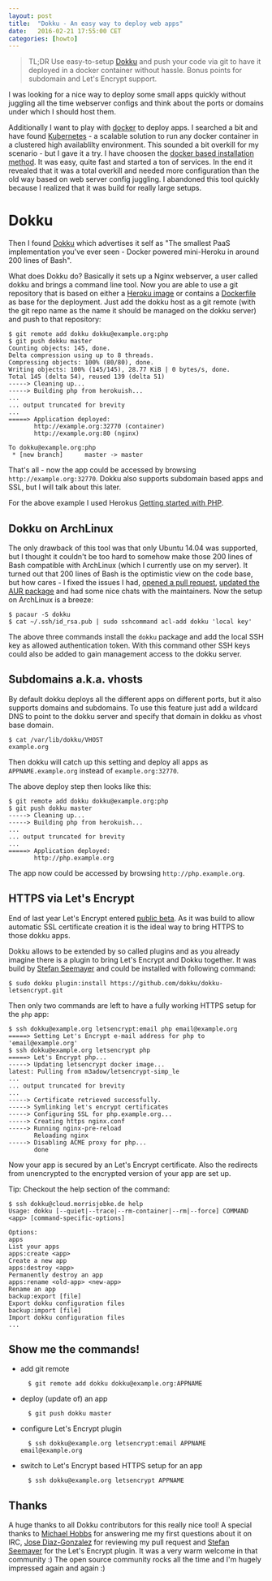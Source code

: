```yaml
---
layout: post
title:  "Dokku - An easy way to deploy web apps"
date:   2016-02-21 17:55:00 CET
categories: [howto]
---
```


> TL;DR Use easy-to-setup [Dokku](http://dokku.viewdocs.io/dokku/) and push your code via git to have it deployed in a docker container without hassle. Bonus points for subdomain and Let's Encrypt support.

I was looking for a nice way to deploy some small apps quickly without juggling all the time webserver configs and think about the ports or domains under which I should host them.

Additionally I want to play with [docker](https://docker.io) to deploy apps. I searched a bit and have found [Kubernetes](http://kubernetes.io) - a scalable solution to run any docker container in a clustered high availablilty environment. This sounded a bit overkill for my scenario - but I gave it a try. I have choosen the [docker based installation method](http://kubernetes.io/v1.1/docs/getting-started-guides/docker.html). It was easy, quite fast and started a ton of services. In the end it revealed that it was a total overkill and needed more configuration than the old way based on web server config juggling. I abandoned this tool quickly because I realized that it was build for really large setups.

# Dokku

Then I found [Dokku](http://dokku.viewdocs.io/dokku/) which advertises it self as "The smallest PaaS implementation you've ever seen - Docker powered mini-Heroku in around 200 lines of Bash".

What does Dokku do? Basically it sets up a Nginx webserver, a user called dokku and brings a command line tool. Now you are able to use a git repository that is based on either a [Heroku image](http://dokku.viewdocs.io/dokku/deployment/buildpacks/) or contains a [Dockerfile](http://dokku.viewdocs.io/dokku/deployment/dockerfiles/) as base for the deployment. Just add the dokku host as a git remote (with the git repo name as the name it should be managed on the dokku server) and push to that repository:

	$ git remote add dokku dokku@example.org:php
	$ git push dokku master
	Counting objects: 145, done.
	Delta compression using up to 8 threads.
	Compressing objects: 100% (80/80), done.
	Writing objects: 100% (145/145), 28.77 KiB | 0 bytes/s, done.
	Total 145 (delta 54), reused 139 (delta 51)
	-----> Cleaning up...
	-----> Building php from herokuish...
	...
	... output truncated for brevity
	...
	=====> Application deployed:
	       http://example.org:32770 (container)
	       http://example.org:80 (nginx)

	To dokku@example.org:php
	 * [new branch]      master -> master

That's all - now the app could be accessed by browsing `http://example.org:32770`. Dokku also supports subdomain based apps and SSL, but I will talk about this later.

For the above example I used Herokus [Getting started with PHP](https://github.com/heroku/php-getting-started).

## Dokku on ArchLinux

The only drawback of this tool was that only Ubuntu 14.04 was supported, but I thought it couldn't be too hard to somehow make those 200 lines of Bash compatible with ArchLinux (which I currently use on my server). It turned out that 200 lines of Bash is the optimistic view on the code base, but how cares - I fixed the issues I had, [opened a pull request](https://github.com/dokku/dokku/pull/1918), [updated the AUR package](https://aur.archlinux.org/packages/dokku/) and had some nice chats with the maintainers. Now the setup on ArchLinux is a breeze:

	$ pacaur -S dokku
	$ cat ~/.ssh/id_rsa.pub | sudo sshcommand acl-add dokku 'local key'

The above three commands install the `dokku` package and add the local SSH key as allowed authentication token. With this command other SSH keys could also be added to gain management access to the dokku server.

## Subdomains a.k.a. vhosts

By default dokku deploys all the different apps on different ports, but it also supports domains and subdomains. To use this feature just add a wildcard DNS to point to the dokku server and specify that domain in dokku as vhost base domain.

	$ cat /var/lib/dokku/VHOST
	example.org

Then dokku will catch up this setting and deploy all apps as `APPNAME.example.org` instead of `example.org:32770`.

The above deploy step then looks like this:

	$ git remote add dokku dokku@example.org:php
	$ git push dokku master
	-----> Cleaning up...
	-----> Building php from herokuish...
	...
	... output truncated for brevity
	...
	=====> Application deployed:
	       http://php.example.org

The app now could be accessed by browsing `http://php.example.org`.

## HTTPS via Let's Encrypt

End of last year Let's Encrypt entered [public beta](https://letsencrypt.org/2015/12/03/entering-public-beta.html). As it was build to allow automatic SSL certificate creation it is the ideal way to bring HTTPS to those dokku apps.

Dokku allows to be extended by so called plugins and as you already imagine there is a plugin to bring Let's Encrypt and Dokku together. It was build by [Stefan Seemayer](https://blog.semicolonsoftware.de/securing-dokku-with-lets-encrypt-tls-certificates/) and could be installed with following command:

	$ sudo dokku plugin:install https://github.com/dokku/dokku-letsencrypt.git

 Then only two commands are left to have a fully working HTTPS setup for the `php` app:

	$ ssh dokku@example.org letsencrypt:email php email@example.org
	=====> Setting Let's Encrypt e-mail address for php to 'email@example.org'
	$ ssh dokku@example.org letsencrypt php
	=====> Let's Encrypt php...
	-----> Updating letsencrypt docker image...
	latest: Pulling from m3adow/letsencrypt-simp_le
	...
	... output truncated for brevity
	...
	-----> Certificate retrieved successfully.
	-----> Symlinking let's encrypt certificates
	-----> Configuring SSL for php.example.org...
	-----> Creating https nginx.conf
	-----> Running nginx-pre-reload
	       Reloading nginx
	-----> Disabling ACME proxy for php...
	       done

Now your app is secured by an Let's Encrypt certificate. Also the redirects from unencrypted to the encrypted version of your app are set up.

Tip: Checkout the help section of the command:

	$ ssh dokku@cloud.morrisjobke.de help            
	Usage: dokku [--quiet|--trace|--rm-container|--rm|--force] COMMAND <app> [command-specific-options]

	Options:
	apps                                                                                         List your apps
	apps:create <app>                                                                            Create a new app
	apps:destroy <app>                                                                           Permanently destroy an app
	apps:rename <old-app> <new-app>                                                              Rename an app
	backup:export [file]                                                                         Export dokku configuration files
	backup:import [file]                                                                         Import dokku configuration files
	...

## Show me the commands!

* add git remote

		$ git remote add dokku dokku@example.org:APPNAME

* deploy (update of) an app

		$ git push dokku master

* configure Let's Encrypt plugin

		$ ssh dokku@example.org letsencrypt:email APPNAME email@example.org

* switch to Let's Encrypt based HTTPS setup for an app

		$ ssh dokku@example.org letsencrypt APPNAME

## Thanks

A huge thanks to all Dokku contributors for this really nice tool! A special thanks to [Michael Hobbs](https://github.com/michaelshobbs) for answering me my first questions about it on IRC, [Jose Diaz-Gonzalez](http://josediazgonzalez.com) for reviewing my pull request and [Stefan Seemayer](https://blog.semicolonsoftware.de/securing-dokku-with-lets-encrypt-tls-certificates/) for the Let's Encrypt plugin. It was a very warm welcome in that community :) The open source community rocks all the time and I'm hugely impressed again and again :)
